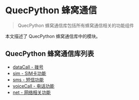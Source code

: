 # QuecPython 蜂窝通信

> QuecPython 蜂窝通信库包括所有蜂窝通信相关的功能组件

本文描述了 QuecPython 蜂窝通信库中的模块。

## QuecPython 蜂窝通信库列表

- [dataCall - 拨号](./dataCall.md)
- [sim - SIM卡功能](./sim.md)
- [sms - 短信功能](./sms.md)
- [voiceCall - 电话功能](./voiceCall.md)
- [net - 网络相关功能](./net.md)

